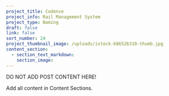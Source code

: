 ```yaml
---
project_title: Cadence
project_info: Rail Management System
project_type: Naming
draft: false
link: false
sort_number: 24
project_thumbnail_image: /uploads/istock-686526310-thumb.jpg
content_section:
  - section_text_markdown:
    section_image:
---
```



DO NOT ADD POST CONTENT HERE!

Add all content in Content Sections.